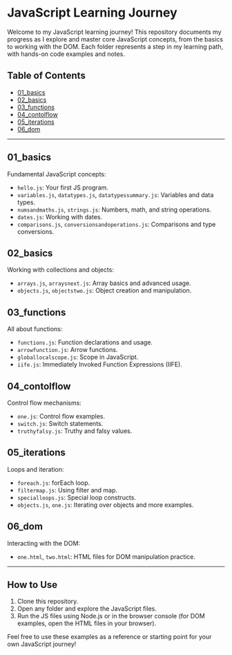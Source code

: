 # JavaScript Learning Journey

Welcome to my JavaScript learning journey! This repository documents my progress as I explore and master core JavaScript concepts, from the basics to working with the DOM. Each folder represents a step in my learning path, with hands-on code examples and notes.

## Table of Contents
- [01_basics](#01_basics)
- [02_basics](#02_basics)
- [03_functions](#03_functions)
- [04_contolflow](#04_contolflow)
- [05_iterations](#05_iterations)
- [06_dom](#06_dom)

---

## 01_basics
Fundamental JavaScript concepts:
- `hello.js`: Your first JS program.
- `variables.js`, `datatypes.js`, `datatypessummary.js`: Variables and data types.
- `numsandmaths.js`, `strings.js`: Numbers, math, and string operations.
- `dates.js`: Working with dates.
- `comparisons.js`, `conversionsandoperations.js`: Comparisons and type conversions.

## 02_basics
Working with collections and objects:
- `arrays.js`, `arraysnext.js`: Array basics and advanced usage.
- `objects.js`, `objectstwo.js`: Object creation and manipulation.

## 03_functions
All about functions:
- `functions.js`: Function declarations and usage.
- `arrowfunction.js`: Arrow functions.
- `globallocalscope.js`: Scope in JavaScript.
- `iife.js`: Immediately Invoked Function Expressions (IIFE).

## 04_contolflow
Control flow mechanisms:
- `one.js`: Control flow examples.
- `switch.js`: Switch statements.
- `truthyfalsy.js`: Truthy and falsy values.

## 05_iterations
Loops and iteration:
- `foreach.js`: forEach loop.
- `filtermap.js`: Using filter and map.
- `specialloops.js`: Special loop constructs.
- `objects.js`, `one.js`: Iterating over objects and more examples.

## 06_dom
Interacting with the DOM:
- `one.html`, `two.html`: HTML files for DOM manipulation practice.

---

## How to Use
1. Clone this repository.
2. Open any folder and explore the JavaScript files.
3. Run the JS files using Node.js or in the browser console (for DOM examples, open the HTML files in your browser).

Feel free to use these examples as a reference or starting point for your own JavaScript journey! 